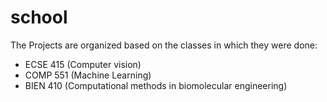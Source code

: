 # school

The Projects are organized based on the classes in which they were done:
- ECSE 415 (Computer vision)
- COMP 551 (Machine Learning)
- BIEN 410 (Computational methods in biomolecular engineering)
